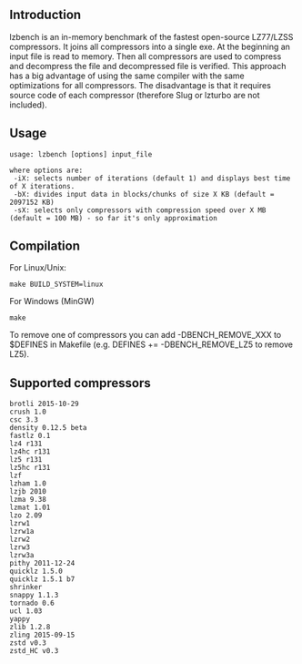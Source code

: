 Introduction
-------------------------

lzbench is an in-memory benchmark of the fastest open-source LZ77/LZSS compressors. It joins all compressors into a single exe. 
At the beginning an input file is read to memory. 
Then all compressors are used to compress and decompress the file and decompressed file is verified. 
This approach has a big advantage of using the same compiler with the same optimizations for all compressors. 
The disadvantage is that it requires source code of each compressor (therefore Slug or lzturbo are not included).


Usage
-------------------------

```
usage: lzbench [options] input_file

where options are:
 -iX: selects number of iterations (default 1) and displays best time of X iterations.
 -bX: divides input data in blocks/chunks of size X KB (default = 2097152 KB)
 -sX: selects only compressors with compression speed over X MB (default = 100 MB) - so far it's only approximation
```


Compilation
-------------------------
For Linux/Unix:
```
make BUILD_SYSTEM=linux
```

For Windows (MinGW)
```
make
```

To remove one of compressors you can add -DBENCH_REMOVE_XXX to $DEFINES in Makefile (e.g. DEFINES += -DBENCH_REMOVE_LZ5 to remove LZ5).

Supported compressors
-------------------------
```
brotli 2015-10-29
crush 1.0
csc 3.3
density 0.12.5 beta
fastlz 0.1
lz4 r131
lz4hc r131
lz5 r131
lz5hc r131
lzf
lzham 1.0
lzjb 2010
lzma 9.38
lzmat 1.01
lzo 2.09
lzrw1
lzrw1a
lzrw2
lzrw3
lzrw3a
pithy 2011-12-24
quicklz 1.5.0
quicklz 1.5.1 b7
shrinker
snappy 1.1.3
tornado 0.6
ucl 1.03
yappy
zlib 1.2.8
zling 2015-09-15
zstd v0.3
zstd_HC v0.3
```

